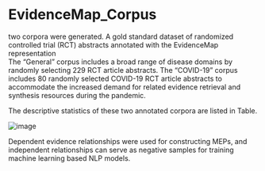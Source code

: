 # EvidenceMap_Corpus
two corpora were generated. A gold standard dataset of randomized controlled trial (RCT) abstracts annotated with the EvidenceMap representation    
The “General” corpus includes a broad range of disease domains by randomly selecting 229 RCT article abstracts. 
The “COVID-19” corpus includes 80 randomly selected COVID-19 RCT article abstracts to accommodate the increased demand for related evidence retrieval and synthesis resources during the pandemic. 

The descriptive statistics of these two annotated corpora are listed in Table.

![image](https://user-images.githubusercontent.com/11466174/172398107-7a257dd9-2c60-49b2-aa52-dcf9854acf37.png)

Dependent evidence relationships were used for constructing MEPs, and independent relationships can serve as negative samples for training machine learning based NLP models. 
